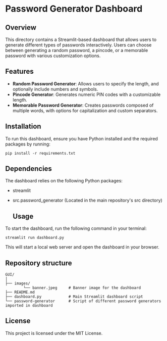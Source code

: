 # Password Generator Dashboard

## Overview
This directory contains a Streamlit-based dashboard that allows users to generate different types of passwords interactively. Users can choose between generating a random password, a pincode, or a memorable password with various customization options.

## Features
- **Random Password Generator**: Allows users to specify the length, and optionally include numbers and symbols.
- **Pincode Generator**: Generates numeric PIN codes with a customizable length.
- **Memorable Password Generator**: Creates passwords composed of multiple words, with options for capitalization and custom separators.

## Installation

To run this dashboard, ensure you have Python installed and the required packages by running:

```
pip install -r requirements.txt
```

## Dependencies
The dashboard relies on the following Python packages:
* streamlit
* src.password_generator (Located in the main repository's src directory)

  ## Usage
To start the dashboard, run the following command in your terminal:
```
streamlit run dashboard.py
```
This will start a local web server and open the dashboard in your browser.

## Repository structure 
```
GUI/
│
├── images/        
        └── banner.jpeg     # Banner image for the dashboard
├── README.md
├── dashboard.py            # Main Streamlit dashboard script
└── password-generator      # Script of different password generators imported in dashboard
```

## License
This project is licensed under the MIT License.

